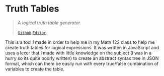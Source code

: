 # Truth Tables
> *A logical truth table generator.*
>
> [`Github`](http://truthtable.kaialbertson.ca/)
> [`Editor`](https://github.com/KaiSomething/TruthTableGenerator)

This is a tool I made in order to help me in my Math 122 class to help me create truth tables for logical expressions. It was written in JavaScript and uses a lexer that I made with little knowledge on the subject (I was in a hurry so its quite poorly written) to create an abstract syntax tree in JSON format, which can them be easily run with every true/false combination of variables to create the table.